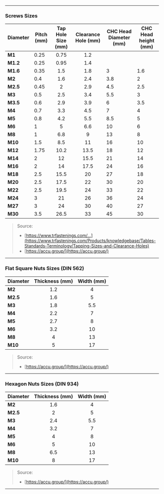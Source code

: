 ***

### Screws Sizes

| Diameter 	| Pitch (mm) 	| Tap Hole Size (mm) 	| Clearance Hole (mm) 	| CHC Head Diameter (mm) 	| CHC Head height (mm) 	|
|----------	|------------	|:------------------:	|:-------------------:	|------------------------	|----------------------	|
| **M1**   	|    0.25    	|        0.75        	|         1.2         	|                        	|                      	|
| **M1.2** 	|    0.25    	|        0.95        	|         1.4         	|                        	|                      	|
| **M1.6** 	|    0.35    	|         1.5        	|         1.8         	| 3                      	| 1.6                  	|
| **M2**   	|     0.4    	|         1.6        	|         2.4         	| 3.8                    	| 2                    	|
| **M2.5** 	|    0.45    	|          2         	|         2.9         	| 4.5                    	| 2.5                  	|
| **M3**   	|     0.5    	|         2.5        	|         3.4         	| 5.5                    	| 3                    	|
| **M3.5** 	|     0.6    	|         2.9        	|         3.9         	| 6                      	| 3.5                  	|
| **M4**   	|     0.7    	|         3.3        	|         4.5         	| 7                      	| 4                    	|
| **M5**   	|     0.8    	|         4.2        	|         5.5         	| 8.5                    	| 5                    	|
| **M6**   	|      1     	|          5         	|         6.6         	| 10                     	| 6                    	|
| **M8**   	|      1     	|         6.8        	|          9          	| 13                     	| 8                    	|
| **M10**  	|     1.5    	|         8.5        	|          11         	| 16                     	| 10                   	|
| **M12**  	|    1.75    	|        10.2        	|         13.5        	| 18                     	| 12                   	|
| **M14**  	|      2     	|         12         	|         15.5        	| 21                     	| 14                   	|
| **M16**  	|      2     	|         14         	|         17.5        	| 24                     	| 16                   	|
| **M18**  	|     2.5    	|        15.5        	|          20         	| 27                     	| 18                   	|
| **M20**  	|     2.5    	|        17.5        	|          22         	| 30                     	| 20                   	|
| **M22**  	|     2.5    	|        19.5        	|          24         	| 33                     	| 22                   	|
| **M24**  	|      3     	|         21         	|          26         	| 36                     	| 24                   	|
| **M27**  	|      3     	|         24         	|          30         	| 40                     	| 27                   	|
| **M30**  	|     3.5    	|        26.5        	|          33         	| 45                     	| 30                   	|

> Source:
> - [https://www.trfastenings.com/...](https://www.trfastenings.com/Products/knowledgebase/Tables-Standards-Terminology/Tapping-Sizes-and-Clearance-Holes)
> - [https://accu.group/](https://accu.group/)

***

### Flat Square Nuts Sizes (DIN 562)

| Diameter 	| Thickness (mm) 	| Width (mm) 	|
|----------	|:--------------:	|:----------:	|
| **M2**   	|       1.2      	|      4     	|
| **M2.5** 	|       1.6      	|      5     	|
| **M3**   	|       1.8      	|     5.5    	|
| **M4**   	|       2.2      	|      7     	|
| **M5**   	|       2.7      	|      8     	|
| **M6**   	|       3.2      	|     10     	|
| **M8**   	|        4       	|     13     	|
| **M10**  	|        5       	|     17     	|

> Source:
> - [https://accu.group/](https://accu.group/)

***

### Hexagon Nuts Sizes (DIN 934)

| Diameter 	| Thickness (mm) 	| Width (mm) 	|
|----------	|:--------------:	|:----------:	|
| **M2**   	|       1.6      	|      4     	|
| **M2.5** 	|        2      	|      5     	|
| **M3**   	|       2.4      	|     5.5    	|
| **M4**   	|       3.2      	|      7     	|
| **M5**   	|        4      	|      8     	|
| **M6**   	|        5      	|     10     	|
| **M8**   	|       6.5      	|     13     	|
| **M10**  	|        8       	|     17     	|

> Source:
> - [https://accu.group/](https://accu.group/)

***
